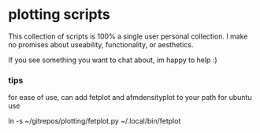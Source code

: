 # plotting scripts

This collection of scripts is 100% a single user personal collection. I make no promises about useability, functionality, or aesthetics.

If you see something you want to chat about, im happy to help :)

### tips
for ease of use, can add fetplot and afmdensityplot to your path
for ubuntu use

  ln -s ~/gitrepos/plotting/fetplot.py ~/.local/bin/fetplot
